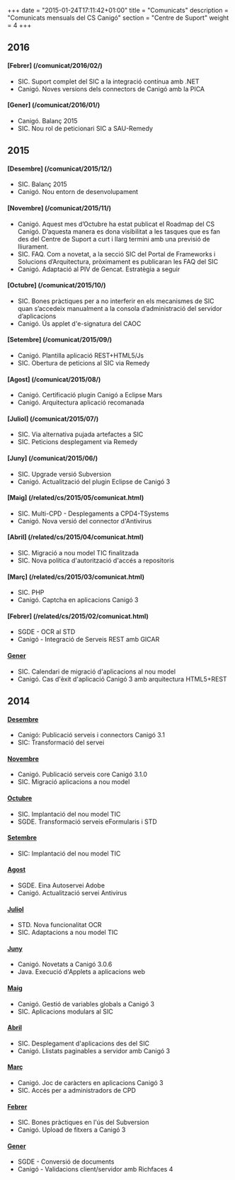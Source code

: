 +++
date        = "2015-01-24T17:11:42+01:00"
title       = "Comunicats"
description = "Comunicats mensuals del CS Canigó"
section     = "Centre de Suport"
weight		= 4
+++

## <span class="label label-cabecera">2016</span>

#### [Febrer] (/comunicat/2016/02/)
- SIC. Suport complet del SIC a la integració contínua amb .NET
- Canigó. Noves versions dels connectors de Canigó amb la PICA

#### [Gener] (/comunicat/2016/01/)
- Canigó. Balanç 2015
- SIC. Nou rol de peticionari SIC a SAU-Remedy

## <span class="label label-cabecera">2015</span>

#### [Desembre] (/comunicat/2015/12/)
- SIC. Balanç 2015
- Canigó. Nou entorn de desenvolupament

#### [Novembre] (/comunicat/2015/11/)
- Canigó. Aquest mes d’Octubre ha estat publicat el Roadmap del CS Canigó. D’aquesta manera es dona visibilitat a les tasques que es fan des del Centre de Suport a curt i llarg termini amb una previsió de lliurament.
- SIC. FAQ. Com a novetat, a la secció SIC del Portal de Frameworks i Solucions d’Arquitectura, pròximament es publicaran les FAQ del SIC
- Canigó. Adaptació al PIV de Gencat. Estratègia a seguir

#### [Octubre] (/comunicat/2015/10/)
- SIC. Bones pràctiques per a no interferir en els mecanismes de SIC quan s’accedeix manualment a la consola d’administració del servidor d’aplicacions
- Canigó. Ús applet d'e-signatura del CAOC

#### [Setembre] (/comunicat/2015/09/)
- Canigó. Plantilla aplicació REST+HTML5/Js
- SIC. Obertura de peticions al SIC via Remedy

#### [Agost] (/comunicat/2015/08/)

- Canigó. Certificació plugin Canigó a Eclipse Mars
- Canigó. Arquitectura aplicació recomanada

#### [Juliol] (/comunicat/2015/07/)

- SIC. Via alternativa pujada artefactes a SIC
- SIC. Peticions desplegament via Remedy

#### [Juny] (/comunicat/2015/06/)

- SIC. Upgrade versió Subversion
- Canigó. Actualització del plugin Eclipse de Canigó 3

#### [Maig] (/related/cs/2015/05/comunicat.html)

- SIC. Multi-CPD - Desplegaments a CPD4-TSystems
- Canigó. Nova versió del connector d'Antivirus

#### [Abril] (/related/cs/2015/04/comunicat.html)

- SIC. Migració a nou model TIC finalitzada
- SIC. Nova política d'autorització d'accés a repositoris

#### [Març] (/related/cs/2015/03/comunicat.html)

- SIC. PHP
- Canigó. Captcha en aplicacions Canigó 3

#### [Febrer] (/related/cs/2015/02/comunicat.html)

- SGDE - OCR al STD
- Canigó - Integració de Serveis REST amb GICAR

#### [Gener](/related/cs/2015/01/comunicat.html)

- SIC. Calendari de migració d'aplicacions al nou model
- Canigó. Cas d'èxit d'aplicació Canigó 3 amb arquitectura HTML5+REST

## <span class="label label-cabecera">2014</span>

#### [Desembre](/related/cs/2014/12/comunicat.html)

- Canigó: Publicació serveis i connectors Canigó 3.1
- SIC: Transformació del servei

#### [Novembre](/related/cs/2014/11/comunicat.html)

- Canigó. Publicació serveis core Canigó 3.1.0
- SIC. Migració aplicacions a nou model

#### [Octubre](/related/cs/2014/10/comunicat.html)

- SIC. Implantació del nou model TIC
- SGDE. Transformació serveis eFormularis i STD

#### [Setembre](/related/cs/2014/09/comunicat.html)

- SIC: Implantació del nou model TIC

#### [Agost](/related/cs/2014/08/comunicat.html)

- SGDE. Eina Autoservei Adobe
- Canigó. Actualització servei Antivirus

#### [Juliol](/related/cs/2014/07/comunicat.html)

- STD. Nova funcionalitat OCR
- SIC. Adaptacions a nou model TIC

#### [Juny](/related/cs/2014/06/comunicat.html)

- Canigó. Novetats a Canigó 3.0.6
- Java. Execució d'Applets a aplicacions web

#### [Maig](/related/cs/2014/05/comunicat.html)

- Canigó. Gestió de variables globals a Canigó 3
- SIC. Aplicacions modulars al SIC

#### [Abril](/related/cs/2014/04/comunicat.html)

- SIC. Desplegament d'aplicacions des del SIC
- Canigó. Llistats paginables a servidor amb Canigó 3

#### [Març](/related/cs/2014/03/comunicat.html)

- Canigó. Joc de caràcters en aplicacions Canigó 3
- SIC. Accés per a administradors de CPD

#### [Febrer](/related/cs/2014/02/comunicat.html)

- SIC. Bones pràctiques en l'ús del Subversion
- Canigó. Upload de fitxers a Canigó 3

#### [Gener](/related/cs/2014/01/comunicat.html)

- SGDE - Conversió de documents
- Canigó - Validacions client/servidor amb Richfaces 4
